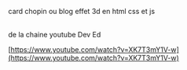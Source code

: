 card chopin ou blog effet 3d en html css et js

<br>
de la chaine youtube Dev Ed

[https://www.youtube.com/watch?v=XK7T3mY1V-w](https://www.youtube.com/watch?v=XK7T3mY1V-w)
